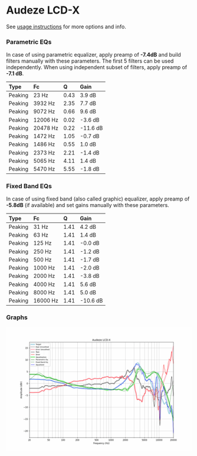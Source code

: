 # Audeze LCD-X
See [usage instructions](https://github.com/jaakkopasanen/AutoEq#usage) for more options and info.

### Parametric EQs
In case of using parametric equalizer, apply preamp of **-7.4dB** and build filters manually
with these parameters. The first 5 filters can be used independently.
When using independent subset of filters, apply preamp of **-7.1 dB**.

| Type    | Fc       |    Q | Gain     |
|:--------|:---------|:-----|:---------|
| Peaking | 23 Hz    | 0.43 | 3.9 dB   |
| Peaking | 3932 Hz  | 2.35 | 7.7 dB   |
| Peaking | 9072 Hz  | 0.66 | 9.6 dB   |
| Peaking | 12006 Hz | 0.02 | -3.6 dB  |
| Peaking | 20478 Hz | 0.22 | -11.6 dB |
| Peaking | 1472 Hz  | 1.05 | -0.7 dB  |
| Peaking | 1486 Hz  | 0.55 | 1.0 dB   |
| Peaking | 2373 Hz  | 2.21 | -1.4 dB  |
| Peaking | 5065 Hz  | 4.11 | 1.4 dB   |
| Peaking | 5470 Hz  | 5.55 | -1.8 dB  |

### Fixed Band EQs
In case of using fixed band (also called graphic) equalizer, apply preamp of **-5.8dB**
(if available) and set gains manually with these parameters.

| Type    | Fc       |    Q | Gain     |
|:--------|:---------|:-----|:---------|
| Peaking | 31 Hz    | 1.41 | 4.2 dB   |
| Peaking | 63 Hz    | 1.41 | 1.4 dB   |
| Peaking | 125 Hz   | 1.41 | -0.0 dB  |
| Peaking | 250 Hz   | 1.41 | -1.2 dB  |
| Peaking | 500 Hz   | 1.41 | -1.7 dB  |
| Peaking | 1000 Hz  | 1.41 | -2.0 dB  |
| Peaking | 2000 Hz  | 1.41 | -3.8 dB  |
| Peaking | 4000 Hz  | 1.41 | 5.6 dB   |
| Peaking | 8000 Hz  | 1.41 | 5.0 dB   |
| Peaking | 16000 Hz | 1.41 | -10.6 dB |

### Graphs
![](./Audeze%20LCD-X.png)